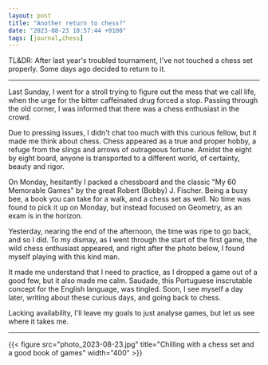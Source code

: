 ```yaml
---
layout: post
title: "Another return to chess?"
date: "2023-08-23 10:57:44 +0100"
tags: [journal,chess]
---
```


TL&DR: After last year's troubled tournament, I've not touched a chess set
properly. Some days ago decided to return to it.

---

Last Sunday, I went for a stroll trying to figure out the mess that we
call life, when the urge for the bitter caffeinated drug forced a stop. Passing
through the old corner, I was informed that there was a chess enthusiast in
the crowd.

Due to pressing issues, I didn't chat too much with this curious fellow, but
it made me think about chess. Chess appeared as a true and proper hobby, a
refuge from the slings and arrows of outrageous fortune. Amidst the eight by
eight board, anyone is transported to a different world, of certainty, beauty
and rigor.

On Monday, hesitantly I packed a chessboard and the classic "My 60
Memorable Games" by the great Robert (Bobby) J. Fischer. Being a busy bee, a
book you can take for a walk, and a chess set as well. No time was found to
pick it up on Monday, but instead focused on Geometry, as an exam is in the
horizon.

Yesterday, nearing the end of the afternoon, the time was ripe to go back, and
so I did. To my dismay, as I went through the start of the first game, the
wild chess enthusiast appeared, and right after the photo below, I found
myself playing with this kind man.

It made me understand that I need to practice, as I dropped a game out of a
good few, but it also made me calm. Saudade, this Portuguese inscrutable
concept for the English language, was tingled. Soon, I see myself a day later,
writing about these curious days, and going back to chess.

Lacking availability, I'll leave my goals to just analyse games, but let us
see where it takes me.

---

{{< figure src="photo_2023-08-23.jpg" title="Chilling with a chess set and a good book of games" width="400"  >}}
